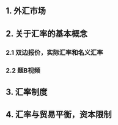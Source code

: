 


## 1. 外汇市场

## 2. 关于汇率的基本概念
### 2.1 双边报价，实际汇率和名义汇率  
### 2.2 题B视频

## 3. 汇率制度

## 4. 汇率与贸易平衡，资本限制